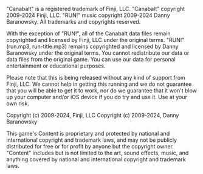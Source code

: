 "Canabalt" is a registered trademark of Finji, LLC. "Canabalt" copyright 2009-2024 Finji, LLC. "RUN!" music copyright 2009-2024 Danny Baranowsky. All trademarks and copyrights reserved.

With the exception of "RUN!", all of the Canabalt data files remain copyrighted and licensed by Finji, LLC under the original terms. "RUN!" (run.mp3, run-title.mp3) remains copyrighted and licensed by Danny Baranowsky under the original terms. You cannot redistribute our data or data files from the original game. You can use our data for personal entertainment or educational purposes.

Please note that this is being released without any kind of support from Finji, LLC. We cannot help in getting this running and we do not guarantee that you will be able to get it to work, nor do we guarantee that it won't blow up your computer and/or iOS device if you do try and use it. Use at your own risk.

Copyright (c) 2009-2024, Finji, LLC
Copyright (c) 2009-2024, Danny Baranowsky

This game's Content is proprietary and protected by national and international copyright and trademark laws, and may not be publicly distributed for free or for profit by anyone but the copyright owner. "Content" includes but is not limited to the art, sound effects, music, and anything covered by national and international copyright and trademark laws.
